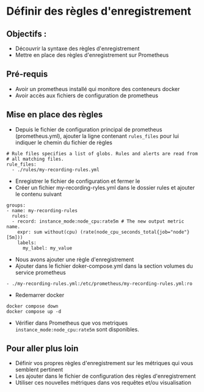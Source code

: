 # Définir des règles d'enregistrement

## Objectifs :

- Découvrir la syntaxe des règles d'enregistrement
- Mettre en place des règles d'enregistrement sur Prometheus

## Pré-requis

* Avoir un prometheus installé qui monitore des conteneurs docker
* Avoir accès aux fichiers de configuration de prometheus

## Mise en place des règles

* Depuis le fichier de configuration principal de prometheus (prometheus.yml), ajouter la ligne contenant `rules_files` pour lui indiquer le chemin du fichier de règles
```
# Rule files specifies a list of globs. Rules and alerts are read from
# all matching files.
rule_files:
  - ./rules/my-recording-rules.yml
```
* Enregistrer le fichier de configuration et fermer le
* Créer un fichier my-recording-ryles.yml dans le dossier rules et ajouter le contenu suivant
```
groups:
- name: my-recording-rules
  rules:
  - record: instance_mode:node_cpu:rate5m # The new output metric name.
    expr: sum without(cpu) (rate(node_cpu_seconds_total{job="node"}[5m]))
    labels:
      my_label: my_value
```
* Nous avons ajouter une règle d'enregistrement
* Ajouter dans le fichier doker-compose.yml dans la section volumes du service prometheus
```
- ./my-recording-rules.yml:/etc/prometheus/my-recording-rules.yml:ro
```
* Redemarrer docker
```
docker compose down
docker compose up -d 
```
* Vérifier dans Prometheus que vos metriques `instance_mode:node_cpu:rate5m` sont disponibles.

## Pour aller plus loin

* Définir vos propres règles d'enregistrement sur les métriques qui vous semblent pertinent
* Les ajouter dans le fichier de configuration des règles d'enregistrement
* Utiliser ces nouvelles métriques dans vos requêtes et/ou visualisation
